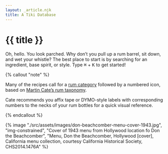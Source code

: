 ```yaml
---
layout: _article.njk
title: A Tiki Database
---
```


<!-- markdownlint-disable MD025 -->
# {{ title }} <!-- {.someClass} -->
<!-- markdownlint-enable MD025 -->

<switcher-l space="var(--s1)" Threshold="30rem" Limit="2">

<stack-l>

  Oh, hello. You look parched. Why don&rsquo;t you pull up a rum barrel, sit down, and wet your whistle? The best place to start is by searching for an ingredient, base spirit, or style. Type <kbd>⌘</kbd> + <kbd>K</kbd> to get started!

{% callout "note" %}

  Many of the recipes call for a <a href="/rums" >rum category</a> followed by a numbered icon, based on <a href="https://www.amazon.com/Smugglers-Cove-Exotic-Cocktails-Cult/dp/1607747324/">Martin Cate’s rum taxonomy</a>.
  
  Cate recommends you affix tape or DYMO-style labels with corresponding numbers to the necks of your rum bottles for a quick visual reference.

{% endcallout %}

</stack-l>

  {% image "./src/assets/images/don-beachcomber-menu-cover-1943.jpg", "img-constrained", "Cover of 1943 menu from Hollywood location fo Don the Beachcomber", "Menu, Don the Beachcomber, Hollywood [cover], California menu collection, courtesy California Historical Society, CHS2014.1476A" %}

</switcher-l>
